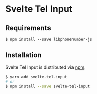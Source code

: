 # Svelte Tel Input

## Requirements

```
$ npm install --save libphonenumber-js
```

## Installation

Svelte Tel Input is distributed via [npm](https://www.npmjs.com/package/svelte-tel-input).

```sh
$ yarn add svelte-tel-input
# or
$ npm install --save svelte-tel-input
```
